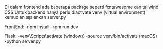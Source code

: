 Di dalam frontend ada beberapa package seperti fontawesome dan tailwind CSS
Untuk backend hanya perlu diactivate venv (virtual environment) kemudian dijalankan server.py

FrontEnd:
-npm install
-npm run dev

Flask:
-venv\Scripts\activate (windows)
-source venv/bin/activate (macOS)
-python server.py
